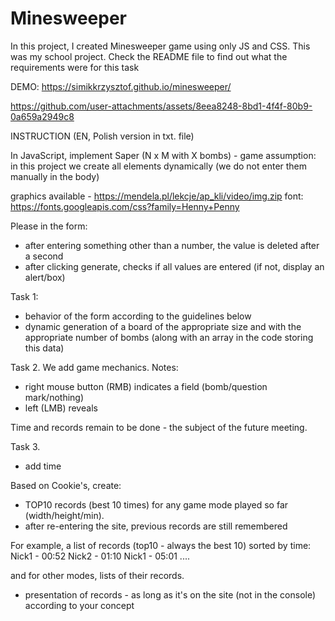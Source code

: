 # Minesweeper
In this project, I created Minesweeper game using only JS and CSS. This was my school project. Check the README file to find out what the requirements were for this task

DEMO: https://simikkrzysztof.github.io/minesweeper/



https://github.com/user-attachments/assets/8eea8248-8bd1-4f4f-80b9-0a659a2949c8



INSTRUCTION (EN, Polish version in txt. file)

In JavaScript, implement Saper (N x M with X bombs) - game
assumption: in this project we create all elements dynamically (we do not enter them manually in the body)

graphics available - https://mendela.pl/lekcje/ap_kli/video/img.zip
font: https://fonts.googleapis.com/css?family=Henny+Penny

Please in the form:
- after entering something other than a number, the value is deleted after a second
- after clicking generate, checks if all values ​​are entered (if not, display an alert/box)

Task 1:
- behavior of the form according to the guidelines below
- dynamic generation of a board of the appropriate size and with the appropriate number of bombs (along with an array in the code storing this data)

Task 2.
We add game mechanics. Notes:
- right mouse button (RMB) indicates a field (bomb/question mark/nothing)
- left (LMB) reveals

Time and records remain to be done - the subject of the future meeting.

Task 3.
- add time

Based on Cookie's, create:
- TOP10 records (best 10 times) for any game mode played so far (width/height/min).
- after re-entering the site, previous records are still remembered

For example, a list of records (top10 - always the best 10) sorted by time:
Nick1 - 00:52
Nick2 - 01:10
Nick1 - 05:01
....

and for other modes, lists of their records.

- presentation of records - as long as it's on the site (not in the console) according to your concept

  
